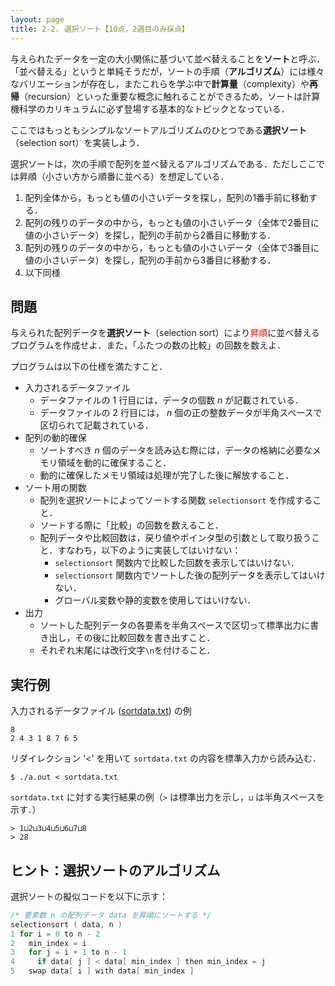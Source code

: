 ```yaml
---
layout: page
title: 2-2. 選択ソート【10点，2週目のみ採点】
---
```


与えられたデータを一定の大小関係に基づいて並べ替えることを**ソート**と呼ぶ．
「並べ替える」というと単純そうだが，ソートの手順（**アルゴリズム**）には様々なバリエーションが存在し，またこれらを学ぶ中で**計算量**（complexity）や**再帰**（recursion）といった重要な概念に触れることができるため，ソートは計算機科学のカリキュラムに必ず登場する基本的なトピックとなっている．

ここではもっともシンプルなソートアルゴリズムのひとつである**選択ソート**（selection sort）を実装しよう．

選択ソートは，次の手順で配列を並べ替えるアルゴリズムである．ただしここでは昇順（小さい方から順番に並べる）を想定している．

1. 配列全体から，もっとも値の小さいデータを探し，配列の1番手前に移動する．
2. 配列の残りのデータの中から，もっとも値の小さいデータ（全体で2番目に値の小さいデータ）を探し，配列の手前から2番目に移動する．
3. 配列の残りのデータの中から，もっとも値の小さいデータ（全体で3番目に値の小さいデータ）を探し，配列の手前から3番目に移動する．
4. 以下同様

## 問題
与えられた配列データを**選択ソート**（selection sort）により<font color="red">昇順</font>に並べ替えるプログラムを作成せよ．また，「ふたつの数の比較」の回数を数えよ．

プログラムは以下の仕様を満たすこと．

- 入力されるデータファイル
    - データファイルの 1 行目には，データの個数 $n$ が記載されている．
    - データファイルの 2 行目には， $n$ 個の正の整数データが半角スペースで区切られて記載されている．
- 配列の動的確保
    - ソートすべき $n$ 個のデータを読み込む際には，データの格納に必要なメモリ領域を動的に確保すること．
    - 動的に確保したメモリ領域は処理が完了した後に解放すること．
- ソート用の関数
    - 配列を選択ソートによってソートする関数 `selectionsort` を作成すること．
    - ソートする際に「比較」の回数を数えること．
    - 配列データや比較回数は，戻り値やポインタ型の引数として取り扱うこと．すなわち，以下のように実装してはいけない：
        - `selectionsort` 関数内で比較した回数を表示してはいけない．
        - `selectionsort` 関数内でソートした後の配列データを表示してはいけない．
        - グローバル変数や静的変数を使用してはいけない．
- 出力
    - ソートした配列データの各要素を半角スペースで区切って標準出力に書き出し，その後に比較回数を書き出すこと．
    - それぞれ末尾には改行文字`\n`を付けること．

## 実行例
入力されるデータファイル ([sortdata.txt](./sortdata.txt)) の例

```
8
2 4 3 1 8 7 6 5
```

リダイレクション '<' を用いて `sortdata.txt` の内容を標準入力から読み込む．

```
$ ./a.out < sortdata.txt
```

`sortdata.txt` に対する実行結果の例（`>` は標準出力を示し，`⊔` は半角スペースを示す．）

```
> 1⊔2⊔3⊔4⊔5⊔6⊔7⊔8
> 28
```

## ヒント：選択ソートのアルゴリズム
選択ソートの擬似コードを以下に示す：

```c
/* 要素数 n の配列データ data を昇順にソートする */
selectionsort ( data, n )
1 for i = 0 to n - 2
2   min_index = i
3   for j = i + 1 to n - 1
4     if data[ j ] < data[ min_index ] then min_index = j
5   swap data[ i ] with data[ min_index ]
```
